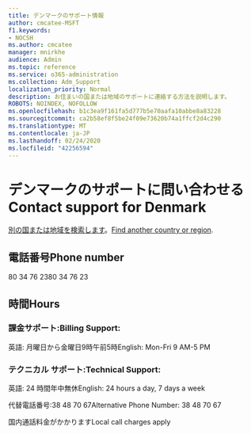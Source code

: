 ```yaml
---
title: デンマークのサポート情報
author: cmcatee-MSFT
f1.keywords:
- NOCSH
ms.author: cmcatee
manager: mnirkhe
audience: Admin
ms.topic: reference
ms.service: o365-administration
ms.collection: Adm_Support
localization_priority: Normal
description: お住まいの国または地域のサポートに連絡する方法を説明します。
ROBOTS: NOINDEX, NOFOLLOW
ms.openlocfilehash: b1c3ea9f161fa5d777b5e70aafa10abbe8a83228
ms.sourcegitcommit: ca2b58ef8f5be24f09e73620b74a1ffcf2d4c290
ms.translationtype: MT
ms.contentlocale: ja-JP
ms.lasthandoff: 02/24/2020
ms.locfileid: "42256594"
---
```

# <a name="contact-support-for-denmark"></a><span data-ttu-id="1851a-103">デンマークのサポートに問い合わせる</span><span class="sxs-lookup"><span data-stu-id="1851a-103">Contact support for Denmark</span></span>

<span data-ttu-id="1851a-104">[別の国または地域を検索します](../contact-support-for-business-products.md)。</span><span class="sxs-lookup"><span data-stu-id="1851a-104">[Find another country or region](../contact-support-for-business-products.md).</span></span>

## <a name="phone-number"></a><span data-ttu-id="1851a-105">電話番号</span><span class="sxs-lookup"><span data-stu-id="1851a-105">Phone number</span></span>
<span data-ttu-id="1851a-106">80 34 76 23</span><span class="sxs-lookup"><span data-stu-id="1851a-106">80 34 76 23</span></span>

## <a name="hours"></a><span data-ttu-id="1851a-107">時間</span><span class="sxs-lookup"><span data-stu-id="1851a-107">Hours</span></span>
### <a name="billing-support"></a><span data-ttu-id="1851a-108">課金サポート:</span><span class="sxs-lookup"><span data-stu-id="1851a-108">Billing Support:</span></span>

<span data-ttu-id="1851a-109">英語: 月曜日から金曜日9時午前5時</span><span class="sxs-lookup"><span data-stu-id="1851a-109">English: Mon-Fri 9 AM-5 PM</span></span>

### <a name="technical-support"></a><span data-ttu-id="1851a-110">テクニカル サポート:</span><span class="sxs-lookup"><span data-stu-id="1851a-110">Technical Support:</span></span>

<span data-ttu-id="1851a-111">英語: 24 時間年中無休</span><span class="sxs-lookup"><span data-stu-id="1851a-111">English: 24 hours a day, 7 days a week</span></span>

<span data-ttu-id="1851a-112">代替電話番号:38 48 70 67</span><span class="sxs-lookup"><span data-stu-id="1851a-112">Alternative Phone Number: 38 48 70 67</span></span>

<span data-ttu-id="1851a-113">国内通話料金がかかります</span><span class="sxs-lookup"><span data-stu-id="1851a-113">Local call charges apply</span></span>